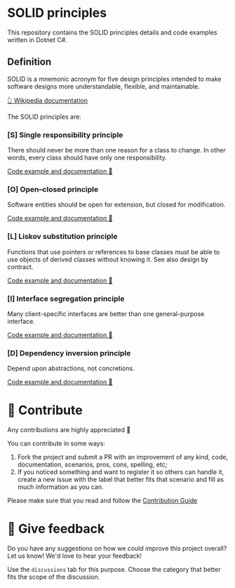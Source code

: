 # SOLID principles

This repository contains the SOLID principles details and code examples written in Dotnet C#.

## Definition

SOLID is a mnemonic acronym for five design principles intended to make software designs more understandable, flexible, and maintainable.

[👆 Wikipedia documentation](https://en.wikipedia.org/wiki/SOLID)

The SOLID principles are:

### [S] Single responsibility principle

There should never be more than one reason for a class to change.
In other words, every class should have only one responsibility.

[Code example and documentation 📄](./SolidPrinciples.SingleResponsibilityPrinciple/README.md)

### [O] Open–closed principle

Software entities should be open for extension, but closed for modification.

[Code example and documentation 📄](./SolidPrinciples.OpenClosedPrinciple/README.md)

### [L] Liskov substitution principle

Functions that use pointers or references to base classes must be able to use objects of derived classes without knowing it.
See also design by contract.

[Code example and documentation 📄](./SolidPrinciples.LiskovSubstitutionPrinciple/README.md)

### [I] Interface segregation principle

Many client-specific interfaces are better than one general-purpose interface.

[Code example and documentation 📄](./SolidPrinciples.InterfaceSegregationPrinciple/README.md)

### [D] Dependency inversion principle

Depend upon abstractions, not concretions.

[Code example and documentation 📄](./SolidPrinciples.DependencyInversionPrinciple/README.md)

# 🤲 Contribute

Any contributions are highly appreciated 🙏

You can contribute in some ways:
1. Fork the project and submit a PR with an improvement of any kind, code, documentation, scenarios, pros, cons, spelling, etc;
1. If you noticed something and want to register it so others can handle it, create a new issue with the label that better fits that scenario and fill as much information as you can.

Please make sure that you read and follow the [Contribution Guide](./CONTRIBUTING.md)

# 📢 Give feedback

Do you have any suggestions on how we could improve this project overall? Let us know! We'd love to hear your feedback!

Use the `discussions` tab for this purpose. Choose the category that better fits the scope of the discussion.